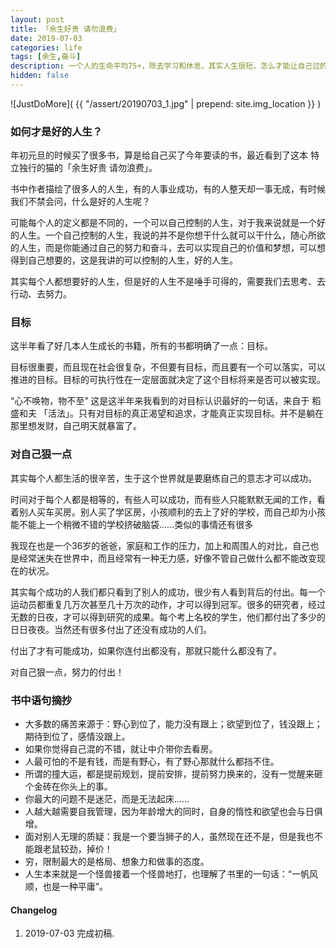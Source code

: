 ```yaml
---
layout: post
title: 「余生好贵 请勿浪费」
date: 2019-07-03
categories: life
tags: [余生,奋斗]
description: 一个人的生命平均75+，除去学习和休息，其实人生很短，怎么才能让自己过的有价值
hidden: false
---
```


![JustDoMore]( {{ "/assert/20190703_1.jpg" | prepend: site.img_location }} )

### 如何才是好的人生？

年初元旦的时候买了很多书，算是给自己买了今年要读的书，最近看到了这本 特立独行的猫的「余生好贵 请勿浪费」。      

书中作者描绘了很多人的人生，有的人事业成功，有的人整天却一事无成，有时候我们不禁会问，什么是好的人生呢？  

可能每个人的定义都是不同的，一个可以自己控制的人生，对于我来说就是一个好的人生。一个自己控制的人生，我说的并不是你想干什么就可以干什么，随心所欲的人生，而是你能通过自己的努力和奋斗，去可以实现自己的价值和梦想，可以想得到自己想要的，这是我讲的可以控制的人生，好的人生。

其实每个人都想要好的人生，但是好的人生不是唾手可得的，需要我们去思考、去行动、去努力。

### 目标

这半年看了好几本人生成长的书籍，所有的书都明确了一点：目标。

目标很重要，而且现在社会很复杂，不但要有目标，而且要有一个可以落实，可以推进的目标。目标的可执行性在一定层面就决定了这个目标将来是否可以被实现。

“心不唤物，物不至” 这是这半年来我看到的对目标认识最好的一句话，来自于 稻盛和夫 「活法」。只有对目标的真正渴望和追求，才能真正实现目标。并不是躺在那里想发财，自己明天就暴富了。

### 对自己狠一点

其实每个人都生活的很辛苦，生于这个世界就是要磨练自己的意志才可以成功。

时间对于每个人都是相等的，有些人可以成功，而有些人只能默默无闻的工作，看着别人买车买房。别人买了学区房，小孩顺利的去上了好的学校，而自己却为小孩能不能上一个稍微不错的学校挤破脑袋......类似的事情还有很多

我现在也是一个36岁的爸爸，家庭和工作的压力，加上和周围人的对比，自己也是经常迷失在世界中，而且经常有一种无力感，好像不管自己做什么都不能改变现在的状况。

其实每个成功的人我们都只看到了别人的成功，很少有人看到背后的付出。每一个运动员都重复几万次甚至几十万次的动作，才可以得到冠军。很多的研究者，经过无数的日夜，才可以得到研究的成果。每个考上名校的学生，他们都付出了多少的日日夜夜。当然还有很多付出了还没有成功的人们。

付出了才有可能成功，如果你连付出都没有，那就只能什么都没有了。

对自己狠一点，努力的付出！

### 书中语句摘抄

* 大多数的痛苦来源于：野心到位了，能力没有跟上；欲望到位了，钱没跟上；期待到位了，感情没跟上。
* 如果你觉得自己混的不错，就让中介带你去看房。
* 人最可怕的不是有钱，而是有野心，有了野心那就什么都挡不住。
* 所谓的撞大运，都是提前规划，提前安排，提前努力换来的，没有一觉醒来砸个金砖在你头上的事。
* 你最大的问题不是迷茫，而是无法起床......
* 人越大越需要自我管理，因为年龄增大的同时，自身的惰性和欲望也会与日俱增。
* 面对别人无理的质疑：我是一个要当狮子的人，虽然现在还不是，但是我也不能跟老鼠较劲，掉价！
* 穷，限制最大的是格局、想象力和做事的态度。
* 人生本来就是一个怪兽接着一个怪兽地打，也理解了书里的一句话：“一帆风顺，也是一种平庸”。




#### Changelog
1. 2019-07-03  完成初稿.
